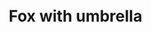 ---
layout: posts
title: Fox with umbrella
image: "img/content/2014-03-08-fox-<!--size-->.png"
image_large: "/img/content/2014-03-08-fox-640x960.png"
---